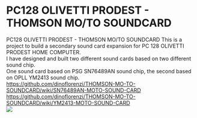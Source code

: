 # PC128 OLIVETTI PRODEST - THOMSON MO/TO SOUNDCARD
PC128 OLIVETTI PRODEST - THOMSON MO/TO SOUNDCARD
This is a project to build a secondary sound card expansion for PC 128 OLIVETTI PRODEST HOME COMPUTER.<br/>
I have designed and built two different sound cards based on two different sound chip.<br/>
One sound card based on PSG SN76489AN sound chip, the second based on OPLL YM2413 sound chip.<br/>
https://github.com/dinoflorenzi/THOMSON-MO-TO-SOUNDCARD/wiki/SN76489AN-MOTO-SOUND-CARD<br/>
https://github.com/dinoflorenzi/THOMSON-MO-TO-SOUNDCARD/wiki/YM2413-MOTO-SOUND-CARD<br/>
![](https://it.wikipedia.org/wiki/Olivetti_Prodest_PC_128#/media/File:MO6.jpg)
